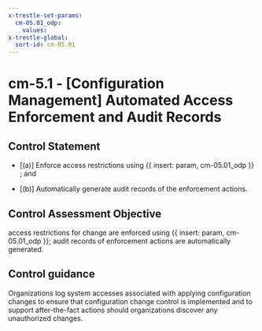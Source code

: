 ```yaml
---
x-trestle-set-params:
  cm-05.01_odp:
    values:
x-trestle-global:
  sort-id: cm-05.01
---
```


# cm-5.1 - \[Configuration Management\] Automated Access Enforcement and Audit Records

## Control Statement

- \[(a)\] Enforce access restrictions using {{ insert: param, cm-05.01_odp }} ; and

- \[(b)\] Automatically generate audit records of the enforcement actions.

## Control Assessment Objective

access restrictions for change are enforced using {{ insert: param, cm-05.01_odp }};
audit records of enforcement actions are automatically generated.

## Control guidance

Organizations log system accesses associated with applying configuration changes to ensure that configuration change control is implemented and to support after-the-fact actions should organizations discover any unauthorized changes.
